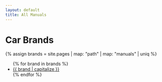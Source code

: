 ```yaml
---
layout: default
title: All Manuals
---
```


# Car Brands
{% assign brands = site.pages | map: "path" | map: "manuals" | uniq %}
<ul>
  {% for brand in brands %}
    <li><a href="/manuals/{{ brand }}/">{{ brand | capitalize }}</a></li>
  {% endfor %}
</ul>
